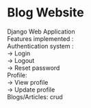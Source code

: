 # Blog Website
Django Web Application<br>
Features implemented :<br>
Authentication system :<br>
  -> Login<br>
  -> Logout<br>
  -> Reset password <br>
Profile: <br>
  -> View profile<br>
  -> Update profile <br>
Blogs/Articles: crud
